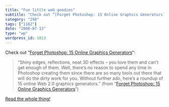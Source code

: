 ```yaml
---
title: "Fun little web goodies"
subtitle: "Check out “[Forget Photoshop: 15 Online Graphics Generators](http://mashable.com/2007/05/28/generato..."
category: "298"
tags: ["1162"]
date: "2008-07-13"
type: "wp"
wordpress_id: 1013
---
```

Check out “[Forget Photoshop: 15 Online Graphics Generators](http://mashable.com/2007/05/28/generators/)“:
> “Shiny edges, reflections, neat 3D effects – you love them and can’t get enough of them. Well, there’s no reason to spend any time in Photoshop creating them since there are so many tools out there that will do the dirty work for you. Without further ado, here’s a roundup of 15 online Web 2.0 graphics generators.” (from “[Forget Photoshop: 15 Online Graphics Generators](http://mashable.com/2007/05/28/generators/)“)

[Read the whole thing!](/wp-admin/Shiny%20edges,%20reflections,%20neat%203D%20effects%20-%20you%20love%20them%20and%20can%C3%A2%C2%80%C2%99t%20get%20enough%20of%20them.%20Well,%20there%C3%A2%C2%80%C2%99s%20no%20reason%20to%20spend%20any%20time%20in%20Photoshop%20creating%20them%20since%20there%20are%20so%20many%20tools%20out%20there%20that%20will%20do%20the%20dirty%20work%20for%20you.%20Without%20further%20ado,%20here%C3%A2%C2%80%C2%99s%20a%20roundup%20of%2015%20online%20Web%202.0%20graphics%20generators.)